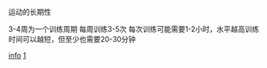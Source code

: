 
运动的长期性

3-4周为一个训练周期
每周训练3-5次
每次训练可能需要1-2小时，水平越高训练时间可以越短，但至少也需要20-30分钟

[info](https://www.zhihu.com/question/21107187/answer/17208413)
[1](https://www.zhihu.com/people/gao-ke-69/answers/by_votes)
